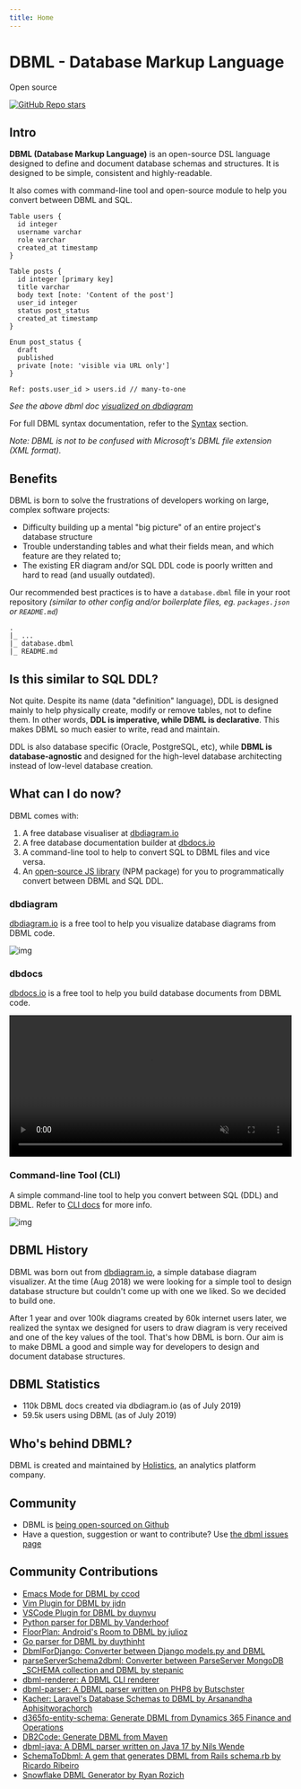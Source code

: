 ```yaml
---
title: Home
---
```


# DBML - Database Markup Language

<div style={{ display: "flex", alignItems: "center" }}>
  <p style={{ fontSize: "0.75rem", marginBottom: "0px" }}>Open source</p>
  <a
    href="https://github.com/holistics/dbml"
    target="_blank"
    style={{ marginLeft: "10px", display: "flex", alignItems: "center" }}
  >
    <img
      alt="GitHub Repo stars"
      src="https://img.shields.io/github/stars/holistics/dbml?style=social"
    ></img>
  </a>
</div>

## Intro

**DBML (Database Markup Language)** is an open-source DSL language designed to define and document database schemas and structures. It is designed to be simple, consistent and highly-readable.

It also comes with command-line tool and open-source module to help you convert between DBML and SQL.

```text
Table users {
  id integer
  username varchar
  role varchar
  created_at timestamp
}

Table posts {
  id integer [primary key]
  title varchar
  body text [note: 'Content of the post']
  user_id integer
  status post_status
  created_at timestamp
}

Enum post_status {
  draft
  published
  private [note: 'visible via URL only']
}

Ref: posts.user_id > users.id // many-to-one
```

_See the above dbml doc [visualized on dbdiagram](https://dbdiagram.io/d/5d5cb582ced98361d6ddc5ab)_

For full DBML syntax documentation, refer to the [Syntax](/docs) section.

_Note: DBML is not to be confused with Microsoft's DBML file extension (XML format)._

## Benefits

DBML is born to solve the frustrations of developers working on large, complex software projects:

* Difficulty building up a mental "big picture" of an entire project's database structure
* Trouble understanding tables and what their fields mean, and which feature are they related to;
* The existing ER diagram and/or SQL DDL code is poorly written and hard to read (and usually outdated).

Our recommended best practices is to have a `database.dbml` file in your root repository
_(similar to other config and/or boilerplate files, eg. `packages.json` or `README.md`)_

```text
.
|_ ...
|_ database.dbml
|_ README.md
```

## Is this similar to SQL DDL?

Not quite. Despite its name (data "definition" language), DDL is designed mainly
to help physically create, modify or remove tables, not to define them. In other
words, **DDL is imperative, while DBML is declarative**. This makes DBML so much
easier to write, read and maintain.

DDL is also database specific (Oracle, PostgreSQL, etc), while **DBML is
database-agnostic** and designed for the high-level database architecting
instead of low-level database creation.

## What can I do now?

DBML comes with:

1. A free database visualiser at [dbdiagram.io](https://dbdiagram.io)
2. A free database documentation builder at [dbdocs.io](https://dbdocs.io)
3. A command-line tool to help to convert SQL to DBML files and vice versa.
4. An [open-source JS library](/js-module/core) (NPM package) for you to programmatically convert between DBML and SQL DDL.

### dbdiagram

[dbdiagram.io](https://dbdiagram.io?utm_source=dbml) is a free tool to help you visualize database diagrams from DBML code.

![img](https://i.imgur.com/8T1tIZp.gif)

### dbdocs

[dbdocs.io](https://dbdocs.io?utm_source=dbml) is a free tool to help you build database documents from DBML code.

<video width="100%" height="auto" controls autoPlay muted loop>
  <source src="https://cdn.holistics.io/dbdocs/dbdocs-tour.mp4" type="video/mp4"></source>
</video>

### Command-line Tool (CLI)

A simple command-line tool to help you convert between SQL (DDL) and DBML. Refer to [CLI docs](/cli) for more info.

![img](/img/dbml-cli.gif)

## DBML History

DBML was born out from [dbdiagram.io](https://dbdiagram.io?utm_source=dbml), a simple database diagram visualizer. At the time (Aug 2018) we were looking for a simple tool to design database structure but couldn't come up with one we liked. So we decided to build one.

After 1 year and over 100k diagrams created by 60k internet users later, we realized the syntax we designed for users to draw diagram is very received and one of the key values of the tool. That's how DBML is born. Our aim is to make DBML a good and simple way for developers to design and document database structures.

## DBML Statistics

* 110k DBML docs created via dbdiagram.io (as of July 2019)
* 59.5k users using DBML (as of July 2019)

## Who's behind DBML?

DBML is created and maintained by [Holistics](https://holistics.io?utm_source=dbml), an analytics platform company.

## Community

* DBML is [being open-sourced on Github](https://github.com/holistics/dbml/)
* Have a question, suggestion or want to contribute? Use [the dbml issues page](https://github.com/holistics/dbml/issues)

## Community Contributions

* [Emacs Mode for DBML by ccod](https://github.com/ccod/dbd-mode)
* [Vim Plugin for DBML by jidn](https://github.com/jidn/vim-dbml)
* [VSCode Plugin for DBML by duynvu](https://marketplace.visualstudio.com/items?itemName=duynvu.dbml-language)
* [Python parser for DBML by Vanderhoof](https://github.com/Vanderhoof/PyDBML)
* [FloorPlan: Android's Room to DBML by julioz](https://github.com/julioz/FloorPlan)
* [Go parser for DBML by duythinht](https://github.com/duythinht/dbml-go)
* [DbmlForDjango: Converter between Django models.py and DBML](https://github.com/hamedsj/DbmlForDjango)
* [parseServerSchema2dbml: Converter between ParseServer MongoDB \_SCHEMA collection and DBML by stepanic](https://github.com/stepanic/parse-server-SCHEMA-to-DBML)
* [dbml-renderer: A DBML CLI renderer](https://github.com/softwaretechnik-berlin/dbml-renderer)
* [dbml-parser: A DBML parser written on PHP8 by Butschster](https://github.com/butschster/dbml-parser)
* [Kacher: Laravel's Database Schemas to DBML by Arsanandha Aphisitworachorch](https://github.com/aphisitworachorch/kacher)
* [d365fo-entity-schema: Generate DBML from Dynamics 365 Finance and Operations](https://github.com/noakesey/d365fo-entity-schema)
* [DB2Code: Generate DBML from Maven](https://github.com/alberlau/DB2Code)
* [dbml-java: A DBML parser written on Java 17 by Nils Wende](https://github.com/nilswende/dbml-java)
* [SchemaToDbml: A gem that generates DBML from Rails schema.rb by Ricardo Ribeiro](https://github.com/ricardojcribeiro/schema_to_dbml)
* [Snowflake DBML Generator by Ryan Rozich](https://github.com/ryanrozich/snowflake-dbml-generator)
